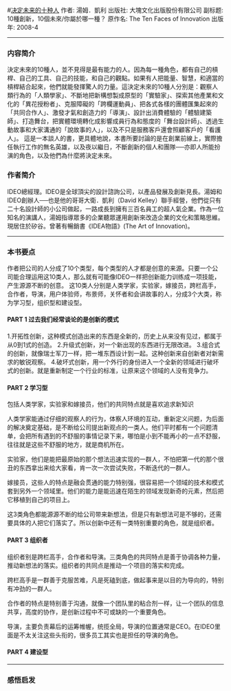 #[决定未来的十种人](https://book.douban.com/subject/3072401/)
作者: 湯姆．凱利
出版社: 大塊文化出版股份有限公司
副标题: 10種創新，10個未來/你屬於哪一種？
原作名: The Ten Faces of Innovation
出版年: 2008-4
***
### 内容简介 
決定未來的10種人，並不見得是最有能力的人。因為每一種角色，都有自己的槓桿、自己的工具、自己的技能，和自己的觀點。如果有人把能量、智慧，和適當的槓桿結合起來，他們就能發揮驚人的力量。這決定未來的10種人分別是：觀察人類行為的「人類學家」、不斷地把新構想製成原型的「實驗家」、探索其他產業和文化的「異花授粉者」、克服障礙的「跨欄運動員」、把各式各樣的團體匯集起來的「共同合作人」、激發才氣和創造力的「導演」、設計出消費體驗的「體驗建築師」、打造舞台，把實體環境轉化成影響成員行為和態度的「舞台設計師」、透過生動故事和大家溝通的「說故事的人」，以及不只是服務客戶還會照顧客戶的「看護人」。
這是一本談人的書，更具體地說，本書所要討論的是在創業前線上，實際擔任執行工作的無名英雄，以及夜以繼日，不斷創新的個人和團隊──亦即人所能扮演的角色，以及他們為什麼將決定未來。

### 作者简介 
IDEO總經理。IDEO是全球頂尖的設計諮詢公司，以產品發展及創新見長。湯姆和IDEO創辦人──也是他的哥哥大衛．凱利（David Kelley）聯手經營，他們從只有二十名設計師的小公司做起，一路成長到擁有三百名員工的超人氣企業。作為一位知名的演講人，湯姆指導眾多的企業聽眾運用創新來改造企業的文化和策略思維。現居住於矽谷。曾著有暢銷書《IDEA物語》(The Art of Innovation)。

***
### 本书要点
作者把公司的人分成了10个类型，每个类型的人才都是创意的来源。只要一个公司能合理运用这10类人，那么就有可能像IDEO一样把创新能力训练成一项技能，产生源源不断的创意。
这10类人分别是人类学家，实验家，嫁接员，跨栏高手，合作者，导演，用户体验师，布景师，关怀者和会讲故事的人，分成3个大类，称为学习型，组织型和建设型。

#### PART 1 过去我们经常谈论的是创新的模式
1.开拓性创新，这种模式创造出来的东西是全新的，历史上从来没有见过，都属于从0到1式的创造。
2.升级式创新，对一个新出现的东西进行无限改进。
3.组合式的创新，就像瑞士军刀一样，把一堆东西设计到一起。这种创新来自创新者对新需求的敏锐观察。
4.破坏式创新，用一个外行的身份进入一个全新的领域进行破坏式的创新。就是重新制定一个行业的标准，让原来这个领域的人没有竞争力。

#### PART 2 学习型
包括人类学家，实验家和嫁接员，他们的共同特点就是喜欢追求新知识

人类学家能通过仔细的观察人的行为，体察人环境的互动，重新定义问题，为后面的解决奠定基础，是不断给公司提出新观点的一类人。他们平时都有一个问题清单，会把所有遇到的不舒服的事情记录下来，哪怕是小到不能再小的一点不舒服，往往就是这些不舒服的地方，就是商机所在。

实验家，他们是能把最原始的那个想法迅速实现的一群人，不怕把第一代的那个很丑的东西拿出来给大家看，肯一次一次尝试失败，不断迭代的一群人。

嫁接员，这些人的特点是融会贯通的能力特别强，很容易把一个领域的技术和模式套到另外一个领域里。他们的能力是能迅速在陌生的领域发现新奇的元素，然后把它移植到自己的项目上。

这3类角色都能源源不断的给公司带来新想法，但是只有新想法可是不够的，还需要具体的人把它们落实了。所以创新中还有一类特别重要的角色，就是组织者。

#### PART 3 组织者
组织者别是跨栏高手，合作者和导演。三类角色的共同特点是善于协调各种力量，推动新想法的落实。组织者的共同点是推动一个项目的落实和完成。

跨栏高手是一群善于克服苦难，凡是死磕到底，做起事来是以目的为导向的，特别有冲劲的一群人。

合作者的特点是特别善于沟通，就像一个团队里的粘合剂一样，让一个团队的信息共享，高度的协作，是创新过程中不可或缺的一个重要角色。

导演，主要负责幕后的运筹帷幄，统揽全局，导演的位置通常是CEO。在IDEO里面是不太关注这些头衔的，很多员工其实也是担任的导演的角色。

#### PART 4 建设型



***
### 感悟启发
